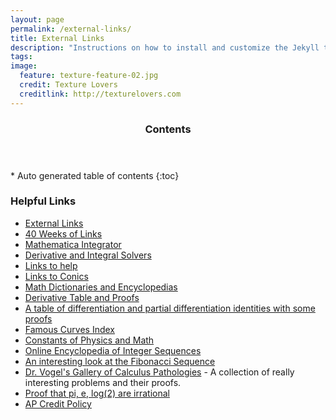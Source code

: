 ```yaml
---
layout: page
permalink: /external-links/
title: External Links
description: "Instructions on how to install and customize the Jekyll theme Minimal Mistakes."
tags: 
image:
  feature: texture-feature-02.jpg
  credit: Texture Lovers
  creditlink: http://texturelovers.com
---
```


<section id="table-of-contents" class="toc">
  <header>
    <h3 >Contents</h3>
  </header>
<div id="drawer" markdown="1">
*  Auto generated table of contents
{:toc}
</div>
</section><!-- /#table-of-contents -->

### Helpful Links

* [External Links](http://home.roadrunner.com/~askmrcalculus/links.html)
* [40 Weeks of Links](http://home.roadrunner.com/~askmrcalculus/40weekslinks.html)
* [Mathematica Integrator](http://home.roadrunner.com/~askmrcalculus/index.html#anchor1105219)
* [Derivative and Integral Solvers](http://home.roadrunner.com/~askmrcalculus/index.html#anchor1104150)
* [Links to help](http://home.roadrunner.com/~askmrcalculus/index.html#anchor1108043)
* [Links to Conics](http://home.roadrunner.com/~askmrcalculus/conics.html)
* [Math Dictionaries and Encyclopedias](http://home.roadrunner.com/~askmrcalculus/DictEncy.html)
* [Derivative Table and Proofs](http://www.sisweb.com/math/derivatives/tableof.htm)
* [A table of differentiation and partial differentiation identities with some proofs](http://www.sisweb.com/math/derivatives/identities.htm)
* [Famous Curves Index](http://www-groups.dcs.st-andrews.ac.uk/~history/Curves/Curves.html)
* [Constants of Physics and Math](http://ebyte.it/library/educards/constants/ConstantsOfPhysicsAndMath.html)
* [Online Encyclopedia of Integer Sequences](http://oeis.org/)
* [An interesting look at the Fibonacci Sequence](http://www.mcs.surrey.ac.uk/Personal/R.Knott/Fibonacci/fib.html)
* [Dr. Vogel's Gallery of Calculus Pathologies](http://www.math.tamu.edu/%7Etom.vogel/gallery/gallery.html) - A collection of really interesting problems and their proofs.
* [Proof that pi, e, log(2) are irrational](http://numbers.computation.free.fr/Constants/Miscellaneous/irrationality.html)
* [AP Credit Policy](http://collegesearch.collegeboard.com/apcreditpolicy/index.jsp)
